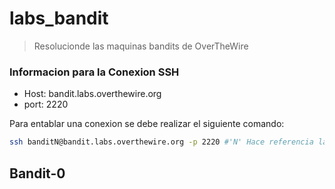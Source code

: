 # labs_bandit

> Resolucionde las maquinas bandits de OverTheWire

### Informacion para la Conexion SSH

* Host: bandit.labs.overthewire.org
* port: 2220

Para entablar una conexion se debe realizar el siguiente comando:

``` bash
ssh banditN@bandit.labs.overthewire.org -p 2220 #'N' Hace referencia la numero de la maquina 1,2,3...N
```

## Bandit-0
